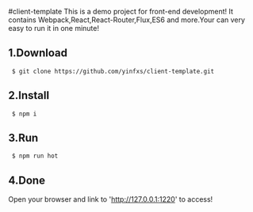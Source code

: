 #client-template
This is a demo project for front-end development! It contains Webpack,React,React-Router,Flux,ES6 and more.Your can very easy to run it in one minute!

## 1.Download
```shell
 $ git clone https://github.com/yinfxs/client-template.git
```

## 2.Install
```shell
 $ npm i
```

## 3.Run
```shell
 $ npm run hot
```

## 4.Done
Open your browser and link to 'http://127.0.0.1:1220' to access!

